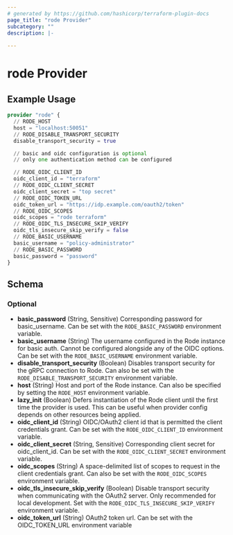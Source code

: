 ```yaml
---
# generated by https://github.com/hashicorp/terraform-plugin-docs
page_title: "rode Provider"
subcategory: ""
description: |-
  
---
```


# rode Provider



## Example Usage

```terraform
provider "rode" {
  // RODE_HOST
  host = "localhost:50051"
  // RODE_DISABLE_TRANSPORT_SECURITY
  disable_transport_security = true

  // basic and oidc configuration is optional
  // only one authentication method can be configured

  // RODE_OIDC_CLIENT_ID
  oidc_client_id = "terraform"
  // RODE_OIDC_CLIENT_SECRET
  oidc_client_secret = "top secret"
  // RODE_OIDC_TOKEN_URL
  oidc_token_url = "https://idp.example.com/oauth2/token"
  // RODE_OIDC_SCOPES
  oidc_scopes = "rode terraform"
  // RODE_OIDC_TLS_INSECURE_SKIP_VERIFY
  oidc_tls_insecure_skip_verify = false
  // RODE_BASIC_USERNAME
  basic_username = "policy-administrator"
  // RODE_BASIC_PASSWORD
  basic_password = "password"
}
```

<!-- schema generated by tfplugindocs -->
## Schema

### Optional

- **basic_password** (String, Sensitive) Corresponding password for basic_username. Can be set with the `RODE_BASIC_PASSWORD` environment variable.
- **basic_username** (String) The username configured in the Rode instance for basic auth. Cannot be configured alongside any of the OIDC options. Can be set with the `RODE_BASIC_USERNAME` environment variable.
- **disable_transport_security** (Boolean) Disables transport security for the gRPC connection to Rode. Can also be set with the `RODE_DISABLE_TRANSPORT_SECURITY` environment variable.
- **host** (String) Host and port of the Rode instance. Can also be specified by setting the `RODE_HOST` environment variable.
- **lazy_init** (Boolean) Defers instantiation of the Rode client until the first time the provider is used. This can be useful when provider config depends on other resources being applied.
- **oidc_client_id** (String) OIDC/OAuth2 client id that is permitted the client credentials grant. Can be set with the `RODE_OIDC_CLIENT_ID` environment variable.
- **oidc_client_secret** (String, Sensitive) Corresponding client secret for oidc_client_id. Can be set with the `RODE_OIDC_CLIENT_SECRET` environment variable.
- **oidc_scopes** (String) A space-delimited list of scopes to request in the client credentials grant. Can also be set with the `RODE_OIDC_SCOPES` environment variable.
- **oidc_tls_insecure_skip_verify** (Boolean) Disable transport security when communicating with the OAuth2 server. Only recommended for local development. Set with the `RODE_OIDC_TLS_INSECURE_SKIP_VERIFY` environment variable.
- **oidc_token_url** (String) OAuth2 token url. Can be set with the OIDC_TOKEN_URL environment variable
